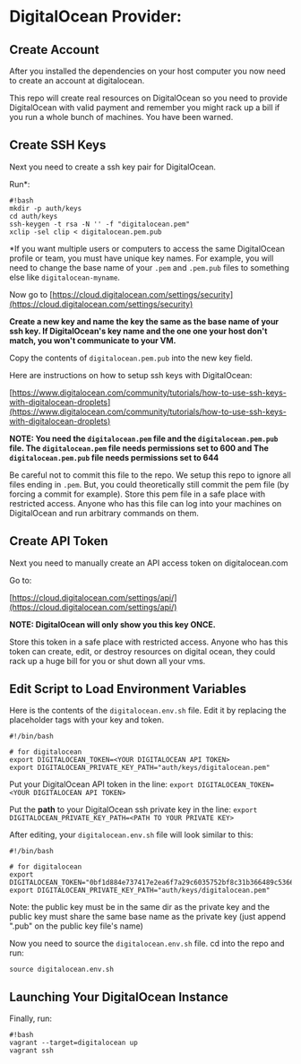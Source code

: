 # DigitalOcean Provider:

## Create Account

After you installed the dependencies on your host computer you now need to create an account at digitalocean. 

This repo will create real resources on DigitalOcean so you need to provide DigitalOcean with valid payment and remember you might rack up a bill if you run a whole bunch of machines. You have been warned.

## Create SSH Keys

Next you need to create a ssh key pair for DigitalOcean.

Run*:
```
#!bash
mkdir -p auth/keys
cd auth/keys
ssh-keygen -t rsa -N '' -f "digitalocean.pem"
xclip -sel clip < digitalocean.pem.pub
```

*If you want multiple users or computers to access the same DigitalOcean profile or team, you must have unique key names. For example, you will need to change the base name of your `.pem` and `.pem.pub` files to something else like `digitalocean-myname`.

Now go to [https://cloud.digitalocean.com/settings/security](https://cloud.digitalocean.com/settings/security) 

**Create a new key and name the key the same as the base name of your ssh key. If DigitalOcean's key name and the one one your host don't match, you won't communicate to your VM.**

Copy the contents of `digitalocean.pem.pub` into the new key field.

Here are instructions on how to setup ssh keys with DigitalOcean:

[https://www.digitalocean.com/community/tutorials/how-to-use-ssh-keys-with-digitalocean-droplets](https://www.digitalocean.com/community/tutorials/how-to-use-ssh-keys-with-digitalocean-droplets)

**NOTE: You need the `digitalocean.pem` file and the `digitalocean.pem.pub` file. The `digitalocean.pem` file needs permissions set to 600 and The `digitalocean.pem.pub` file needs permissions set to 644**

Be careful not to commit this file to the repo. We setup this repo to ignore all files ending in `.pem`. But, you could theoretically still commit the pem file (by forcing a commit for example). 
Store this pem file in a safe place with restricted access. Anyone who has this file can log into your machines on DigitalOcean and run arbitrary commands on them.

## Create API Token

Next you need to manually create an API access token on digitalocean.com 

Go to: 

[https://cloud.digitalocean.com/settings/api/](https://cloud.digitalocean.com/settings/api/)

**NOTE: DigitalOcean will only show you this key ONCE.**

Store this token in a safe place with restricted access. Anyone who has this token can create, edit, or destroy resources on digital ocean, they could rack up a huge bill for you or shut down all your vms. 

## Edit Script to Load Environment Variables

Here is the contents of the `digitalocean.env.sh` file. Edit it by replacing the placeholder tags with your key and token.

```
#!/bin/bash

# for digitalocean
export DIGITALOCEAN_TOKEN=<YOUR DIGITALOCEAN API TOKEN>
export DIGITALOCEAN_PRIVATE_KEY_PATH="auth/keys/digitalocean.pem"
```

Put your DigitalOcean API token in the line:
`export DIGITALOCEAN_TOKEN=<YOUR DIGITALOCEAN API TOKEN>`

Put the **path** to your DigitalOcean ssh private key in the line:
`export DIGITALOCEAN_PRIVATE_KEY_PATH=<PATH TO YOUR PRIVATE KEY>`

After editing, your `digitalocean.env.sh` file will look similar to this:

```
#!/bin/bash

# for digitalocean
export DIGITALOCEAN_TOKEN="0bf1d884e737417e2ea6f7a29c6035752bf8c31b366489c5366745dad62a8132"
export DIGITALOCEAN_PRIVATE_KEY_PATH="auth/keys/digitalocean.pem"
```


Note: the public key must be in the same dir as the private key and the public key must share the same base name as the private key (just append ".pub" on the public key file's name)

Now you need to source the `digitalocean.env.sh` file. cd into the repo and run:

`source digitalocean.env.sh`

## Launching Your DigitalOcean Instance
Finally, run:

```
#!bash
vagrant --target=digitalocean up
vagrant ssh
```
